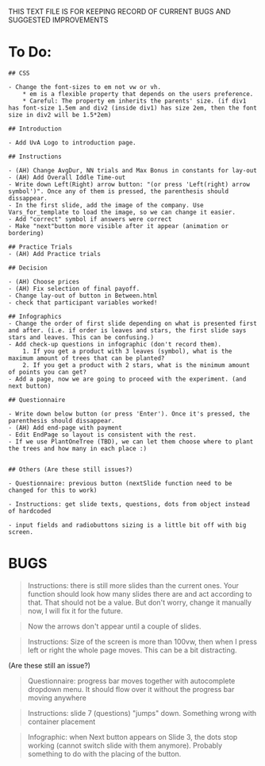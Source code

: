 THIS TEXT FILE IS FOR KEEPING RECORD OF CURRENT BUGS AND SUGGESTED IMPROVEMENTS


# To Do:

    ## CSS 

    - Change the font-sizes to em not vw or vh. 
        * em is a flexible property that depends on the users preference.
        * Careful: The property em inherits the parents' size. (if div1 has font-size 1.5em and div2 (inside div1) has size 2em, then the font size in div2 will be 1.5*2em) 
    
    ## Introduction

    - Add UvA Logo to introduction page. 

    ## Instructions

    - (AH) Change AvgDur, NN trials and Max Bonus in constants for lay-out
    - (AH) Add Overall Iddle Time-out
    - Write down Left(Right) arrow button: "(or press 'Left(right) arrow symbol')". Once any of them is pressed, the parenthesis should dissappear.
    - In the first slide, add the image of the company. Use Vars_for_template to load the image, so we can change it easier. 
    - Add "correct" symbol if answers were correct
    - Make "next"button more visible after it appear (animation or bordering)

    ## Practice Trials
    - (AH) Add Practice trials

    ## Decision

    - (AH) Choose prices
    - (AH) Fix selection of final payoff. 
    - Change lay-out of button in Between.html
    - check that participant variables worked!

    ## Infographics
    - Change the order of first slide depending on what is presented first and after. (i.e. if order is leaves and stars, the first slide says stars and leaves. This can be confusing.)
    - Add check-up questions in infographic (don't record them). 
        1. If you get a product with 3 leaves (symbol), what is the maximum amount of trees that can be planted?
        2. If you get a product with 2 stars, what is the minimum amount of points you can get?
    - Add a page, now we are going to proceed with the experiment. (and next button)

    ## Questionnaire

    - Write down below button (or press 'Enter'). Once it's pressed, the parenthesis should dissappear. 
    - (AH) Add end-page with payment
    - Edit EndPage so layout is consistent with the rest. 
    - If we use PlantOneTree (TBD), we can let them choose where to plant the trees and how many in each place :)


    ## Others (Are these still issues?)

    - Questionnaire: previous button (nextSlide function need to be changed for this to work)

    - Instructions: get slide texts, questions, dots from object instead of hardcoded

    - input fields and radiobuttons sizing is a little bit off with big screen.  

# BUGS 

> Instructions: there is still more slides than the current ones. Your function should look how many slides there are and act according to that. That should not be a value. But don't worry, change it manually now, I will fix it for the future. 

> Now the arrows don't appear until a couple of slides.

> Instructions: Size of the screen is more than 100vw, then when I press left or right the whole page moves. This can be a bit distracting.

(Are these still an issue?)

> Questionnaire: progress bar moves together with autocomplete dropdown menu. It should flow over it without the progress bar moving anywhere

> Instructions: slide 7 (questions) "jumps" down. Something wrong with container placement

> Infographic: when Next button appears on Slide 3, the dots stop working (cannot switch slide with them anymore). Probably something to do with the placing of the button. 